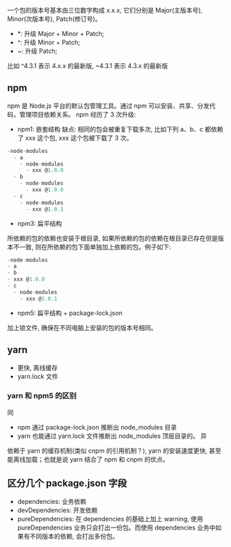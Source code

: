 
一个包的版本号基本由三位数字构成 x.x.x, 它们分别是 Major(主版本号), Minor(次版本号), Patch(修订号)。

- *: 升级 Major + Minor + Patch;
- ^: 升级 Minor + Patch;
- ~: 升级 Patch;

比如 ^4.3.1 表示 4.x.x 的最新版, ~4.3.1 表示 4.3.x 的最新版

## npm
npm 是 Node.js 平台的默认包管理工具。通过 npm 可以安装、共享、分发代码，管理项目依赖关系。
npm 经历了 3 次升级:

- npm1: 嵌套结构
缺点: 相同的包会被重复下载多次, 比如下列 a、b、c 都依赖了 xxx 这个包, xxx 这个包被下载了 3 次。

```js
-node-modules
  - a
    - node-modules
      - xxx @1.0.0
  - b
    - node-modules
      - xxx @1.0.0
  - c
    - node-modules
      - xxx @1.0.1
```

- npm3: 扁平结构

所依赖的包的依赖也安装于根目录, 如果所依赖的包的依赖在根目录已存在但是版本不一致, 则在所依赖的包下面单独加上依赖的包。例子如下:

```js
-node-modules
- a
- b
- xxx @1.0.0
- c
  - node-modules
    - xxx @1.0.1
```

- npm5: 扁平结构 + package-lock.json

加上锁文件, 确保在不同电脑上安装的包的版本号相同。

## yarn

- 更快, 离线缓存
- yarn.lock 文件

### yarn 和 npm5 的区别
同

- npm 通过 package-lock.json 推断出 node_modules 目录
- yarn 也能通过 yarn.lock 文件推断出 node_modules 顶层目录的。
异

依赖于 yarn 的缓存机制(类似 cnpm 的引用机制？), yarn 的安装速度更快, 甚至能离线加载；也就是说 yarn 结合了 npm 和 cnpm 的优点。

## 区分几个 package.json 字段

- dependencies: 业务依赖
- devDependencies: 开发依赖
- pureDependencies: 在 dependencies 的基础上加上 warning, 使用pureDependencies 业务只会打出一份包。而使用 dependencies 业务中如果有不同版本的依赖, 会打出多份包。